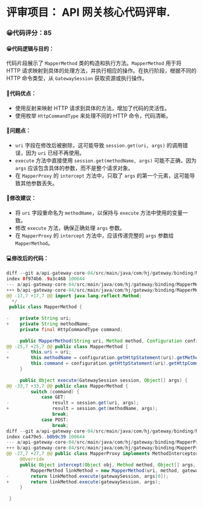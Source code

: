 # 评审项目： API 网关核心代码评审.

### 😀代码评分：85

#### 😀代码逻辑与目的：
代码片段展示了 `MapperMethod` 类的构造和执行方法。`MapperMethod` 用于将 HTTP 请求映射到具体的处理方法，并执行相应的操作。在执行阶段，根据不同的 HTTP 命令类型，从 `GatewaySession` 获取资源或执行操作。

#### 🎯代码优点：
- 使用反射来映射 HTTP 请求到具体的方法，增加了代码的灵活性。
- 使用枚举 `HttpCommandType` 来处理不同的 HTTP 命令，代码清晰。

#### 🤔问题点：
- `uri` 字段在修改后被删除，这可能导致 `session.get(uri, args)` 的调用错误，因为 `uri` 已经不再使用。
- `execute` 方法中直接使用 `session.get(methodName, args)` 可能不正确，因为 `args` 应该包含具体的参数，而不是整个请求对象。
- 在 `MapperProxy` 的 `intercept` 方法中，只取了 `args` 的第一个元素，这可能导致其他参数丢失。

#### 🎯修改建议：
- 将 `uri` 字段重命名为 `methodName`，以保持与 `execute` 方法中使用的变量一致。
- 修改 `execute` 方法，确保正确处理 `args` 参数。
- 在 `MapperProxy` 的 `intercept` 方法中，应该传递完整的 `args` 参数给 `MapperMethod`。

#### 💻修改后的代码：
```java
diff --git a/api-gateway-core-04/src/main/java/com/hj/gateway/binding/MapperMethod.java b/api-gateway-core-04/src/main/java/com/hj/gateway/binding/MapperMethod.java
index 8f974b6..9a3c468 100644
--- a/api-gateway-core-04/src/main/java/com/hj/gateway/binding/MapperMethod.java
+++ b/api-gateway-core-04/src/main/java/com/hj/gateway/binding/MapperMethod.java
@@ -17,7 +17,7 @@ import java.lang.reflect.Method;
  */
 public class MapperMethod {
 
-    private String uri;
+    private String methodName;
     private final HttpCommandType command;
 
     public MapperMethod(String uri, Method method, Configuration configuration) {
@@ -25,7 +25,7 @@ public class MapperMethod {
-        this.uri = uri;
+        this.methodName = configuration.getHttpStatement(uri).getMethodName();
         this.command = configuration.getHttpStatement(uri).getHttpCommandType();
     }
 
     public Object execute(GatewaySession session, Object[] args) {
@@ -33,7 +33,7 @@ public class MapperMethod {
         switch (command) {
             case GET:
-                result = session.get(uri, args);
+                result = session.get(methodName, args);
                 break;
             case POST:
                 break;
diff --git a/api-gateway-core-04/src/main/java/com/hj/gateway/binding/MapperProxy.java b/api-gateway-core-04/src/main/java/com/hj/gateway/binding/MapperProxy.java
index ca479e5..b0b9c39 100644
--- a/api-gateway-core-04/src/main/java/com/hj/gateway/binding/MapperProxy.java
+++ b/api-gateway-core-04/src/main/java/com/hj/gateway/binding/MapperProxy.java
@@ -27,7 +27,7 @@ public class MapperProxy implements MethodInterceptor {
     @Override
     public Object intercept(Object obj, Method method, Object[] args, MethodProxy proxy) throws Throwable {
         MapperMethod linkMethod = new MapperMethod(uri, method, gatewaySession.getConfiguration());
-        return linkMethod.execute(gatewaySession, args[0]);
+        return linkMethod.execute(gatewaySession, args);
     }
 
 }
```